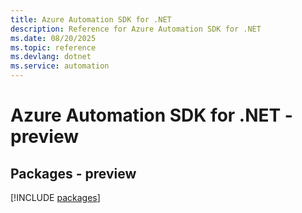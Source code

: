 ```yaml
---
title: Azure Automation SDK for .NET
description: Reference for Azure Automation SDK for .NET
ms.date: 08/20/2025
ms.topic: reference
ms.devlang: dotnet
ms.service: automation
---
```

# Azure Automation SDK for .NET - preview
## Packages - preview
[!INCLUDE [packages](automation-index.md)]